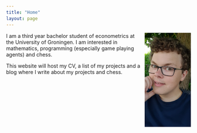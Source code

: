 ```yaml
---
title: "Home"
layout: page
---
```


<img src="images/WhatsApp Image 2022-03-02 at 10.48.24.jpeg" alt="myself" style="width: 25%; float: right; vertical-align:top; padding: 0% 0% 2% 2%">

I am a third year bachelor student of econometrics at the University of Groningen. I am interested in mathematics, programming (especially game playing agents) and chess.

This website will host my CV, a list of my projects and a blog where I write about my projects and chess.
